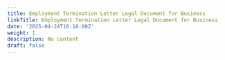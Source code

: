 ```yaml
---
title: Employment Termination Letter Legal Document for Business
linkTitle: Employment Termination Letter Legal Document for Business
date: '2025-04-24T16:18:00Z'
weight: 1
description: No content
draft: false
---
```



